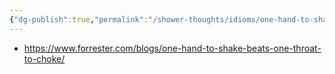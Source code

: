 ```yaml
---
{"dg-publish":true,"permalink":"/shower-thoughts/idioms/one-hand-to-shake-beats-one-throat-to-choke/","created":"2025-04-09T22:06:56.349-05:00","updated":"2025-04-09T11:27:27.000-05:00"}
---
```


- https://www.forrester.com/blogs/one-hand-to-shake-beats-one-throat-to-choke/